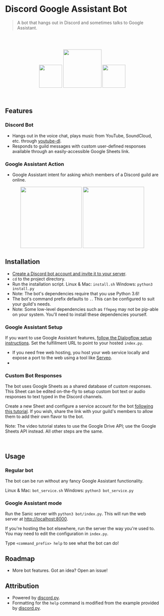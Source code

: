 # Discord Google Assistant Bot

> A bot that hangs out in Discord and sometimes talks to Google Assistant. 

<br />
<br />
<p align="center">
	<img src="https://discordapp.com/assets/f8389ca1a741a115313bede9ac02e2c0.svg" width=75px /> 
	<img src="https://ak3.picdn.net/shutterstock/videos/15154723/thumb/9.jpg" width=125px/>
	<img src="https://upload.wikimedia.org/wikipedia/commons/5/5a/Google_Assistant_logo.png" width=75px/>
</p>

<br />

## Features
### Discord Bot
- Hangs out in the voice chat, plays music from YouTube, SoundCloud, etc. through [youtube-dl](https://github.com/rg3/youtube-dl/commit/f7560859a3e25ccaa74123428d42f821299a2bed).
- Responds to guild messages with custom user-defined responses available through an easily-accessible Google Sheets link.

### Google Assistant Action
- Google Assistant intent for asking which members of a Discord guild are online.

<p align="center">
	<img src="https://github.com/pg8wood/discord-voice-assistant-bot/blob/master/docs/discord-screenshot.jpeg" width=200px />
	<img src="https://github.com/pg8wood/discord-voice-assistant-bot/blob/master/docs/google-assistant-screenshot.PNG" width=200px />
</p>

## Installation
- [Create a Discord bot account and invite it to your server](https://discordpy.readthedocs.io/en/rewrite/discord.html).
- `cd` to the project directory.
- Run the installation script. Linux & Mac: `install.sh` Windows: `python3 install.py`
- Note: The bot's dependencies require that you use Python 3.6!
- The bot's command prefix defaults to `.`. This can be configured to suit your guild's needs.
- Note: Some low-level dependencies such as `ffmpeg` may not be pip-able on your system. You'll need to install these dependencies yourself. 

### Google Assistant Setup
If you want to use Google Assistant features, [follow the Dialogflow setup instructions](https://developers.google.com/actions/dialogflow/project-agent). Set the fulfillment URL to point to your hosted `index.py`. 
	
- If you need free web hosting, you host your web service locally and expose a port to the web using a tool like [Serveo](https://serveo.net/).
- 

### Custom Bot Responses
The bot uses Google Sheets as a shared database of custom responses. This Sheet can be edited on-the-fly to setup custom bot text or audio responses to text typed in the Discord channels. 

Create a new Sheet and configure a service account for the bot [following this tutorial](https://youtu.be/vISRn5qFrkM). If you wish, share the link with your guild's members to allow them to add their own flavor to the bot. 

Note: The video tutorial states to use the Google Drive API; use the Google Sheets API instead. All other steps are the same.

<br />

## Usage 

### Regular bot
The bot can be run without any fancy Google Assistant functionality.

Linux & Mac: `bot_service.sh` Windows: `python3 bot_service.py`

### Google Assistant mode
Run the Sanic server with `python3 bot/index.py`. This will run the web server at [http://localhost:8000](http://localhost:8000). 

If you're hosting the bot elsewhere, run the server the way you're used to. You may need to edit the configuration in `index.py`. 

Type `<command_prefix> help` to see what the bot can do!

## Roadmap
- More bot features. Got an idea? Open an issue! 

## Attribution
- Powered by [discord.py](https://github.com/Rapptz/discord.py).
- Formatting for the `help` command is modified from the example provided by [discord.py](https://github.com/Rapptz/discord.py).
